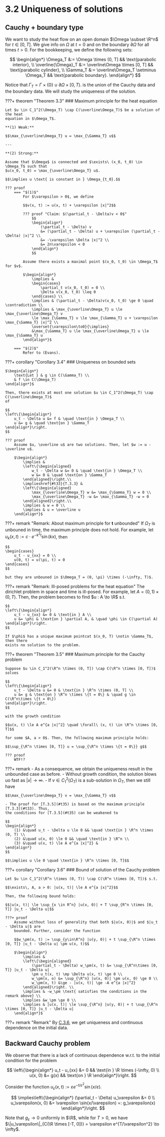 # 3.2 Uniqueness of solutions

## Cauchy + boundary type

We want to study the heat flow on an open domain $\Omega \subset \R^n$ for $t\in[0,T]$.
We give info on $\Omega$ at $t=0$ and on the boundary $\partial \Omega$ for all times
$t > 0$. For the bookkeeping, we define the following sets:

$$
\begin{align*}
    \Omega_T &:= \Omega \times (0, T] && \text{parabolic interior}, \\
    \overline{\Omega}_T &:= \overline\Omega \times [0, T] && \text{parabolic cylinder}, \\
    \Gamma_T &:= \overline\Omega_T \setminus \Omega_T && \text{parabolic boundary}.
\end{align*}
$$

Notice that $\Gamma_T = \Gamma \times \{0\} \cup \partial \Omega \times [0, T)$. is the
union of the Cauchy data and the boundary data. We will study the uniqueness of the
solution.

???+ theorem "Theorem 3.3"
    ### Maximum principle for the heat equation <a id="t33"></a>

    Let $u \in C_1^2(\Omega_T) \cap C(\overline\Omega_T)$ be a solution of the heat
    equation in $\Omega_T$.

    **(1) Weak:**

    $$\max_{\overline\Omega_T} u = \max_{\Gamma_T} u$$
    
    ---

    **(2) Strong:**

    Assume that $\Omega$ is connected and $\exists\ (x_0, t_0) \in \Omega_T$ such that
    $u(x_0, t_0) = \max_{\overline\Omega_T} u$. 

    $$\implies u \text{ is constant in } \Omega_{t_0}.$$

    ??? proof
        === "$(1)$"
            For $\varepsilon > 0$, we define

            $$v(x, t) := u(x, t) + \varepsilon |x|^2$$

            ??? proof "Claim: $(\partial_t - \Delta)v < 0$"
                $$
                \begin{align*}
                    (\partial_t - \Delta) v
                    &= (\partial_t - \Delta) u + \varepsilon (\partial_t - \Delta) |x|^2 \\
                    &= -\varepsilon \Delta |x|^2 \\
                    &= 2n\varepsilon < 0
                \end{align*}
                $$

            Assume there exists a maximal point $(x_0, t_0) \in \Omega_T$ for $v$.

            $\begin{align*}
                \implies &
                \begin{cases}
                    \partial_t v(x_0, t_0) = 0 \\
                    \Delta v(x_0, t_0) \leq 0
                \end{cases} \\
                \implies & (\partial_t - \Delta)v(x_0, t_0) \ge 0 \quad \contradiction \\
                \implies & \max_{\overline\Omega_T} u \le \max_{\overline\Omega_T} v
                \le \max_{\Gamma_T} v \le \max_{\Gamma_T} u + \varepsilon \max_{\Gamma_T} |x|^2 \\
                \overset{\varepsilon\to0}{\implies}
                &\max_{\Gamma_T} u \le \max_{\overline\Omega_T} u \le \max_{\Gamma_T} u
            \end{align*}$

        === "$(2)$"
            Refer to (Evans).

???+ corollary "Corollary 3.4"
    ### Uniqueness on bounded sets <a id="c34"></a>

    $\begin{align*}
        \text{Let } & g \in C(\Gamma_T) \\
        & f \in C(\Omega_T)
    \end{align*}$

    Then, there exists at most one solution $u \in C_1^2(\Omega_T) \cap C(\overline\Omega_T)$
    of

    $$
    \left\{\begin{align*}
        u_t - \Delta u &= f & \quad \text{in } \Omega_T \\
        u &= g & \quad \text{on } \Gamma_T
    \end{align*}\right.
    $$

    ??? proof
        Assume $u, \overline u$ are two solutions. Then, let $w := u - \overline u$.

        $\begin{align*}
            \implies &
            \left\{\begin{aligned}
                w_t - \Delta w &= 0 & \quad \text{in } \Omega_T \\
                w &= 0 & \quad \text{on } \Gamma_T
            \end{aligned}\right.\\
            \implieshref{#t33}{T.3.3} &
            \left\{\begin{aligned}
                \max_{\overline\Omega_T} w &= \max_{\Gamma_T} w = 0 \\
                \max_{\overline\Omega_T} -w &= \max_{\Gamma_T} -w = 0
            \end{aligned}\right.\\
            \implies & w = 0 \\
            \implies & u = \overline u
        \end{align*}$


???+ remark "Remark: About maximum principle for $\bm t$ unbounded"
    If $\Omega_T$ is unbouned in time, the maximum principle does not hold. For example,
    let $u_k(x, t):= c \cdot e^{-k^2t} \sin(kx)$, then

    $$
    \begin{cases}
        u_t - u_{xx} = 0 \\
        u(0, t) = u(\pi, t) = 0
    \end{cases}
    $$

    but they are unbouned in $\Omega_T = (0, \pi) \times (-\infty, T)$.


???+ remark "Remark: Ill-posed problems for the heat equation"
    The dirichlet problem in space and time is ill-posed. For example, let
    $A = (0, 1) \times (0, T)$. Then, the problem becomes to find $u : A \to \R$ s.t.

    $$
    \left\{\begin{align*}
        u_t - u_{xx} &= 0 & \text{in } A \\
        u &= \phi & \text{on } \partial A, & \quad \phi \in C(\partial A)
    \end{align*}\right.
    $$

    If $\phi$ has a unique maximum pointcat $(x_0, T) \notin \Gamma_T$, then there
    exists no solution to the problem.


???+ theorem "Theorem 3.5"
    ### Maximum principle for the Cauchy problem <a id="t35"></a>

    Suppose $u \in C_1^2(\R^n \times (0, T]) \cap C(\R^n \times [0, T])$ solves

    $$
    \left\{\begin{align*}
        u_t - \Delta u &= 0 & \text{in } \R^n \times (0, T] \\
        u &= g & \text{on } \R^n \times \{t = 0\} & \quad g \in C(\R^n\times \{t = 0\})
    \end{align*}\right.
    $$

    with the growth condition

    $$u(x, t) \le A e^{a |x|^2} \quad \forall\ (x, t) \in \R^n \times [0, T]$$

    for some $A, a > 0$. Then, the following maximum principle holds:

    $$\sup_{\R^n \times [0, T]} u = \sup_{\R^n \times \{t = 0\}} g$$

    ??? proof
        WTF!?

???+ remark
    - As a consequence, we obtain the uniqueness result in the unbounded case as before.
    - Without growth condition, the solution blows uo fast as $|x| \to \infty$.
    - If $v \in C_1^2(\Omega_T)$ is a sub-solution in $\Omega_T$, then we still have

    $$\max_{\overline\Omega_T} v = \max_{\Gamma_T} v$$

    - The proof for [T.3.5](#t35) is based on the maximum principle [T.3.3](#t33). Thus,
    the conditions for [T.3.5](#t35) can be weakened to

    $$
    \begin{align*}
        (1) &\quad u_t - \Delta u \le 0 && \quad \text{in } \R^n \times (0, T) \\
        (2) &\quad u(x, 0) \le 0 && \quad \text{in } \R^n \\
        (3) &\quad u(x, t) \le A e^{a |x|^2} &
    \end{align*}
    $$

    $$\implies u \le 0 \quad \text{in } \R^n \times [0, T]$$

???+ corollary "Corollary 3.6"
    ### Bound of solution of the Cauchy problem <a id="c36"></a>

    Let $u \in C_1^2(\R^n \times (0, T)) \cap C(\R^n \times [0, T])$ s.t.

    $$\exists\, A, a > 0: |u(x, t)| \le A e^{a |x|^2}$$

    Then, the following bound holds:

    $$|u(x, t)| \le \sup_{x \in R^n} |u(x, 0)| + T \sup_{R^n \times [0, T]} |u_t - \Delta u|$$

    ???+ proof
        Assume without loss of generality that both $|u(x, 0)|$ and $|u_t - \Delta u|$ are
        bounded. Further, consider the function

        $$w_\pm(x, t) := \sup_{y\in\R^n} |u(y, 0)| + t \sup_{\R^n \times [0, T]} |u_t - \Delta u| \pm u(x, t)$$

        $\begin{align*}
            \implies &
            \left\{\begin{aligned}
                (\partial_t - \Delta) w_\pm(x, t) &= \sup_{\R^n\times [0, T]} |u_t - \Delta u|
                \pm u_t(x, t) \mp \Delta u(x, t) \ge 0 \\
                w_\pm(x, o) &= \sup_{\R^n} |u(x, 0)| \pm u(x, 0) \ge 0 \\
                w_\pm(x, t) &\ge - |u(x, t)| \ge -A e^{a |x|^2}
            \end{aligned}\right. \\
            \implies & -w_\pm \text{ satisfies the conditions in the remark above} \\
            \implies &w_\pm \ge 0 \\
            \implies & |u(x, t)| \le \sup_{\R^n} |u(y, 0)| + t \sup_{\R^n \times [0, T]} |u_t - \Delta u|
        \end{align*}$


???+ remark "Remark"
    By [C.3.6](#c36), we get uniqueness and continuous dependence on the initial data.


## Backward Cauchy problem

We observe that there is a lack of continuous dependence w.r.t. to the initial condition
for the problem

$$
\left\{\begin{align*}
    u_t - u_{xx} &= 0 && \text{in } \R \times (-\infty, 0) \\
    u(x, 0) &= g(x) && \text{on } \R
\end{align*}\right.
$$

Consider the function
$u_\varepsilon(x, t) := \varepsilon e^{-t/\varepsilon^2} \sin(x/\varepsilon)$.

$$
\implies\left\{\begin{align*}
    (\partial_t - \Delta) u_\varepsilon &= 0 \\
    u_\varepsilon(x, 0) &= \varepsilon \sin(x/\varepsilon) =: g_\varepsilon(x)
\end{align*}\right.
$$

Note that $g_\varepsilon \to 0$ uniformly in $\R$, while for $T>0$, we have
$\|u_\varepsilon\|_{C(\R \times [-T, 0])} = \varepsilon e^{T/\varepsilon^2} \to \infty$.
